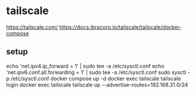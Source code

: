 # tailscale
https://tailscale.com/
https://docs.ibracorp.io/tailscale/tailscale/docker-compose

## setup

echo 'net.ipv4.ip_forward = 1' | sudo tee -a /etc/sysctl.conf
echo 'net.ipv6.conf.all.forwarding = 1' | sudo tee -a /etc/sysctl.conf
sudo sysctl -p /etc/sysctl.conf
docker compose up -d
docker exec tailscale tailscale login
docker exec tailscale tailscale up --advertise-routes=192.168.31.0/24